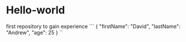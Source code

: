 # Hello-world
first repository to gain experience
	```
{
  "firstName": "David",
  "lastName": "Andrew",
  "age": 25
}
``
